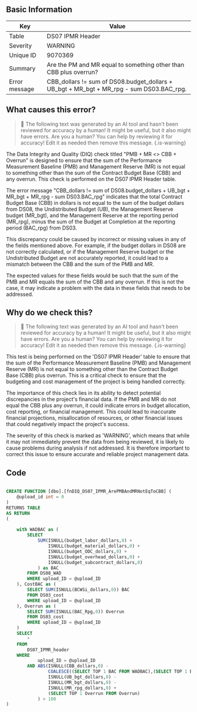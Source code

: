 ## Basic Information
| Key         | Value          |
|-------------|----------------|
| Table       | DS07 IPMR Header |
| Severity    | WARNING |
| Unique ID   | 9070369   |
| Summary     | Are the PM and MR equal to something other than CBB plus overrun? |
| Error message | CBB_dollars != sum of DS08.budget_dollars + UB_bgt + MR_bgt + MR_rpg - sum DS03.BAC_rpg. |

## What causes this error?

> :robot: The following text was generated by an AI tool and hasn't been reviewed for accuracy by a human! It might be useful, but it also might have errors. Are you a human? You can help by reviewing it for accuracy! Edit it as needed then remove this message.
{.is-warning}

The Data Integrity and Quality (DIQ) check titled "PMB + MR <> CBB + Overrun" is designed to ensure that the sum of the Performance Measurement Baseline (PMB) and Management Reserve (MR) is not equal to something other than the sum of the Contract Budget Base (CBB) and any overrun. This check is performed on the DS07 IPMR Header table.

The error message "CBB_dollars != sum of DS08.budget_dollars + UB_bgt + MR_bgt + MR_rpg - sum DS03.BAC_rpg" indicates that the total Contract Budget Base (CBB) in dollars is not equal to the sum of the budget dollars from DS08, the Undistributed Budget (UB), the Management Reserve budget (MR_bgt), and the Management Reserve at the reporting period (MR_rpg), minus the sum of the Budget at Completion at the reporting period (BAC_rpg) from DS03.

This discrepancy could be caused by incorrect or missing values in any of the fields mentioned above. For example, if the budget dollars in DS08 are not correctly calculated, or if the Management Reserve budget or the Undistributed Budget are not accurately reported, it could lead to a mismatch between the CBB and the sum of the PMB and MR.

The expected values for these fields would be such that the sum of the PMB and MR equals the sum of the CBB and any overrun. If this is not the case, it may indicate a problem with the data in these fields that needs to be addressed.
## Why do we check this?

> :robot: The following text was generated by an AI tool and hasn't been reviewed for accuracy by a human! It might be useful, but it also might have errors. Are you a human? You can help by reviewing it for accuracy! Edit it as needed then remove this message.
{.is-warning}

This test is being performed on the 'DS07 IPMR Header' table to ensure that the sum of the Performance Measurement Baseline (PMB) and Management Reserve (MR) is not equal to something other than the Contract Budget Base (CBB) plus overrun. This is a critical check to ensure that the budgeting and cost management of the project is being handled correctly. 

The importance of this check lies in its ability to detect potential discrepancies in the project's financial data. If the PMB and MR do not equal the CBB plus any overrun, it could indicate errors in budget allocation, cost reporting, or financial management. This could lead to inaccurate financial projections, misallocation of resources, or other financial issues that could negatively impact the project's success.

The severity of this check is marked as 'WARNING', which means that while it may not immediately prevent the data from being reviewed, it is likely to cause problems during analysis if not addressed. It is therefore important to correct this issue to ensure accurate and reliable project management data.
## Code

```sql

CREATE FUNCTION [dbo].[fnDIQ_DS07_IPMR_ArePMBAndMRNotEqToCBB] (
	@upload_id int = 0
)
RETURNS TABLE
AS RETURN
(
	
	with WADBAC as (
		SELECT 
			SUM(ISNULL(budget_labor_dollars,0) + 
				ISNULL(budget_material_dollars,0) + 
				ISNULL(budget_ODC_dollars,0) + 
				ISNULL(budget_overhead_dollars,0) + 
				ISNULL(budget_subcontract_dollars,0)
			) as BAC
		FROM DS08_WAD
		WHERE upload_ID = @upload_ID
	), CostBAC as (
		SELECT SUM(ISNULL(BCWSi_dollars,0)) BAC
		FROM DS03_cost
		WHERE upload_ID = @upload_ID
	), Overrun as (
		SELECT SUM(ISNULL(BAC_Rpg,0)) Overrun
		FROM DS03_cost
		WHERE upload_ID = @upload_ID
	)
	SELECT 
		*
	FROM
		DS07_IPMR_header
	WHERE
			upload_ID = @upload_ID
		AND ABS(ISNULL(CBB_dollars,0) - 
				COALESCE((SELECT TOP 1 BAC FROM WADBAC),(SELECT TOP 1 BAC FROM CostBAC)) - 
				ISNULL(UB_bgt_dollars,0) - 
				ISNULL(MR_bgt_dollars,0) - 
				ISNULL(MR_rpg_dollars,0) + 
				(SELECT TOP 1 Overrun FROM Overrun)
			) > 100
)
```
